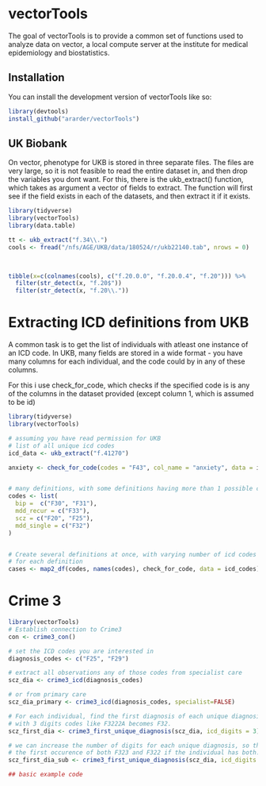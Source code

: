 
<!-- README.md is generated from README.Rmd. Please edit that file -->

# vectorTools

The goal of vectorTools is to provide a common set of functions used to
analyze data on vector, a local compute server at the institute for
medical epidemiology and biostatistics.

## Installation

You can install the development version of vectorTools like so:

``` r
library(devtools)
install_github("ararder/vectorTools")
```

## UK Biobank

On vector, phenotype for UKB is stored in three separate files. The
files are very large, so it is not feasible to read the entire dataset
in, and then drop the variables you dont want. For this, there is the
ukb_extract() function, which takes as argument a vector of fields to
extract. The function will first see if the field exists in each of the
datasets, and then extract it if it exists.

``` r
library(tidyverse)
library(vectorTools)
library(data.table)

tt <- ukb_extract("f.34\\.")
cools <- fread("/nfs/AGE/UKB/data/180524/r/ukb22140.tab", nrows = 0)


  
tibble(x=c(colnames(cools), c("f.20.0.0", "f.20.0.4", "f.20"))) %>% 
  filter(str_detect(x, "f.20$"))
  filter(str_detect(x, "f.20\\."))
```

# Extracting ICD definitions from UKB

A common task is to get the list of individuals with atleast one
instance of an ICD code. In UKB, many fields are stored in a wide
format - you have many columns for each individual, and the code could
by in any of these columns.

For this i use check_for_code, which checks if the specified code is is
any of the columns in the dataset provided (except column 1, which is
assumed to be id)

``` r
library(tidyverse)
library(vectorTools)

# assuming you have read permission for UKB
# list of all unique icd codes
icd_data <- ukb_extract("f.41270")

anxiety <- check_for_code(codes = "F43", col_name = "anxiety", data = icd_data)


# many definitions, with some definitions having more than 1 possible code
codes <- list(
  bip =  c("F30", "F31"),
  mdd_recur = c("F33"),
  scz = c("F20", "F25"),
  mdd_single = c("F32")
)


# Create several definitions at once, with varying number of icd codes used
# for each definition
cases <- map2_df(codes, names(codes), check_for_code, data = icd_codes)
```

# Crime 3

``` r
library(vectorTools)
# Establish connection to Crime3
con <- crime3_con()

# set the ICD codes you are interested in
diagnosis_codes <- c("F25", "F29")

# extract all observations any of those codes from specialist care
scz_dia <- crime3_icd(diagnosis_codes)

# or from primary care
scz_dia_primary <- crime3_icd(diagnosis_codes, specialist=FALSE)

# For each individual, find the first diagnosis of each unique diagnosis
# with 3 digits codes like F3222A becomes F32. 
scz_first_dia <- crime3_first_unique_diagnosis(scz_dia, icd_digits = 3)

# we can increase the number of digits for each unique diagnosis, so that we find
# the first occurence of both F323 and F322 if the individual has both.
scz_first_dia_sub <- crime3_first_unique_diagnosis(scz_dia, icd_digits = 4)

## basic example code
```

